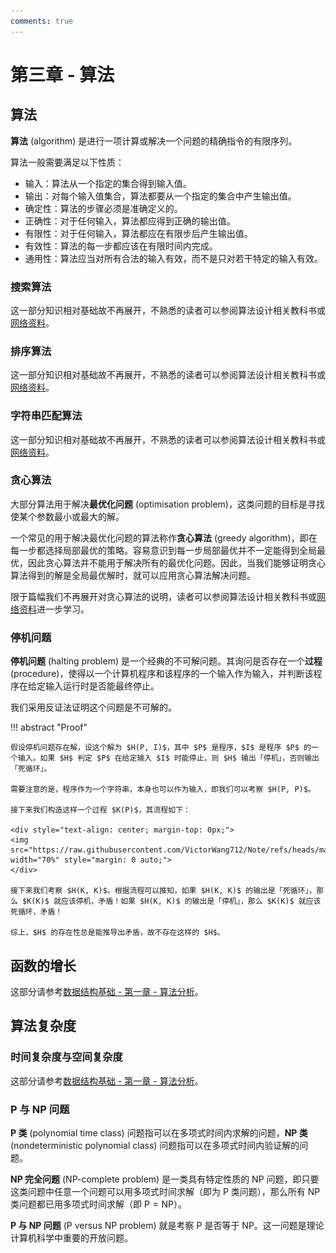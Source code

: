 ```yaml
---
comments: true
---
```


# 第三章 - 算法

## 算法

**算法** (algorithm) 是进行一项计算或解决一个问题的精确指令的有限序列。

算法一般需要满足以下性质：

- 输入：算法从一个指定的集合得到输入值。
- 输出：对每个输入值集合，算法都要从一个指定的集合中产生输出值。
- 确定性：算法的步骤必须是准确定义的。
- 正确性：对于任何输入，算法都应得到正确的输出值。
- 有限性：对于任何输入，算法都应在有限步后产生输出值。
- 有效性：算法的每一步都应该在有限时间内完成。
- 通用性：算法应当对所有合法的输入有效，而不是只对若干特定的输入有效。

### 搜索算法

这一部分知识相对基础故不再展开，不熟悉的读者可以参阅算法设计相关教科书或[网络资料](https://oi-wiki.org/basic/binary/)。

### 排序算法

这一部分知识相对基础故不再展开，不熟悉的读者可以参阅算法设计相关教科书或[网络资料](https://oi-wiki.org/basic/sort-intro/)。

### 字符串匹配算法

这一部分知识相对基础故不再展开，不熟悉的读者可以参阅算法设计相关教科书或[网络资料](https://oi-wiki.org/string/match/)。

### 贪心算法

大部分算法用于解决**最优化问题** (optimisation problem)，这类问题的目标是寻找使某个参数最小或最大的解。

一个常见的用于解决最优化问题的算法称作**贪心算法** (greedy algorithm)，即在每一步都选择局部最优的策略。容易意识到每一步局部最优并不一定能得到全局最优，因此贪心算法并不能用于解决所有的最优化问题。因此，当我们能够证明贪心算法得到的解是全局最优解时，就可以应用贪心算法解决问题。

限于篇幅我们不再展开对贪心算法的说明，读者可以参阅算法设计相关教科书或[网络资料](https://oi-wiki.org/basic/greedy/)进一步学习。

### 停机问题

**停机问题** (halting problem) 是一个经典的不可解问题。其询问是否存在一个**过程** (procedure)，使得以一个计算机程序和该程序的一个输入作为输入，并判断该程序在给定输入运行时是否能最终停止。

我们采用反证法证明这个问题是不可解的。

!!! abstract "Proof"

    假设停机问题存在解，设这个解为 $H(P, I)$，其中 $P$ 是程序，$I$ 是程序 $P$ 的一个输入。如果 $H$ 判定 $P$ 在给定输入 $I$ 时能停止，则 $H$ 输出「停机」，否则输出「死循环」。

    需要注意的是，程序作为一个字符串，本身也可以作为输入，即我们可以考察 $H(P, P)$。

    接下来我们构造这样一个过程 $K(P)$，其流程如下：

    <div style="text-align: center; margin-top: 0px;">
    <img src="https://raw.githubusercontent.com/VictorWang712/Note/refs/heads/main/docs/assets/images/mathematics/discrete_mathematics/chapter_3_1.png" width="70%" style="margin: 0 auto;">
    </div>

    接下来我们考察 $H(K, K)$。根据流程可以推知，如果 $H(K, K)$ 的输出是「死循环」，那么 $K(K)$ 就应该停机，矛盾！如果 $H(K, K)$ 的输出是「停机」，那么 $K(K)$ 就应该死循环，矛盾！

    综上，$H$ 的存在性总是能推导出矛盾，故不存在这样的 $H$。

## 函数的增长

这部分请参考[数据结构基础 - 第一章 - 算法分析](https://victorwang712.github.io/Note/computer_science/data_structure_basics/chapter_1/)。

## 算法复杂度

### 时间复杂度与空间复杂度

这部分请参考[数据结构基础 - 第一章 - 算法分析](https://victorwang712.github.io/Note/computer_science/data_structure_basics/chapter_1/)。

### P 与 NP 问题

**P 类** (polynomial time class) 问题指可以在多项式时间内求解的问题，**NP 类** (nondeterministic polynomial class) 问题指可以在多项式时间内验证解的问题。

**NP 完全问题** (NP-complete problem) 是一类具有特定性质的 NP 问题，即只要这类问题中任意一个问题可以用多项式时间求解（即为 P 类问题），那么所有 NP 类问题都已用多项式时间求解（即 $\text{P} = \text{NP}$）。

**P 与 NP 问题** (P versus NP problem) 就是考察 P 是否等于 NP。这一问题是理论计算机科学中重要的开放问题。
